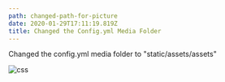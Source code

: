 ```yaml
---
path: changed-path-for-picture
date: 2020-01-29T17:11:19.819Z
title: Changed the Config.yml Media Folder
---
```

Changed the config.yml media folder to "static/assets/assets"

![css](assets/css3.png "CSS")
